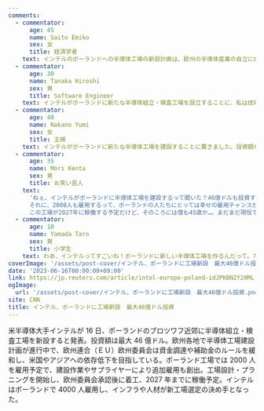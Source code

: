 ```yaml
---
comments:
  - commentator:
      age: 45
      name: Saito Emiko
      sex: 女
      title: 経済学者
    text: インテルのポーランドへの半導体工場の新設計画は、欧州の半導体産業の自立に向けた重要な一歩であり、経済的な波及効果が期待できると感じます。また、欧州委員会が資金調達や補助金のルールを緩和し、米国やアジアへの依存低下を目指す姿勢が示されており、今後の欧州の半導体産業の成長が期待されます。これにより、欧州全体の就業機会の創出や産業の競争力向上にも寄与すると考えられます。
  - commentator:
      age: 30
      name: Tanaka Hiroshi
      sex: 男
      title: Software Engineer
    text: インテルがポーランドに新たな半導体組立・検査工場を設立することに、私は技術者として興味を持っています。欧州での半導体生産を拡大することで、サプライチェーンの多様化や安定化が期待できるでしょう。また、欧州委員会が資金調達や補助金のルールを緩和したことで、技術開発や人材育成にも繋がると感じます。インテルのポーランド進出から30年経っており、今回の工場建設が地域経済や雇用に良い影響を与えることを期待しています。
  - commentator:
      age: 40
      name: Nakano Yumi
      sex: 女
      title: 主婦
    text: インテルがポーランドに新たな半導体工場を建設することに驚きました。投資額が最大46億ドルというのは大変な額ですね。欧州各地での工場建設が進む中、私たち日本も競争力を維持していく必要があると感じます。また、2000人の雇用創出は地域経済にも良い影響を与えると思います。インテルがポーランドで成功を収めることを願っています。
  - commentator:
      age: 35
      name: Mori Kenta
      sex: 男
      title: お笑い芸人
    text:
      'ねぇ、インテルがポーランドに半導体工場を建設するって聞いた？46億ドルも投資するんだってさ。でも、ユーモアのある僕からすると、ポーランドで半導体作ると面白い名前のチップができるんじゃない？「ポーランディウム」みたいな（笑）
      それに、2000人も雇用するって、ポーランドの人たちにとっては幸せの雇用チャンスだね。でも、何気にポーランドにはインテルがもう4000人雇ってるんだよね。今回の工場で合計6000人！ポーランドの人たち、半導体技術者になるのが夢だったの？意外な才能の発掘場所だね。
      この工場が2027年に稼働する予定だけど、そのころには僕も45歳か…。まだまだ現役で笑いを届けていたいなぁ。インテルも僕も、これからも頑張ろうね！'
  - commentator:
      age: 10
      name: Yamada Taro
      sex: 男
      title: 小学生
    text: わあ、インテルってすごいね！ポーランドに新しい半導体工場を作るんだって。たくさんのお金を投資して、欧州のいろんな国に工場を作る計画があるんだよ。それに、ポーランドの工場では2000人もの人が働くことができるんだって！すごくたくさんの人が働けるから、ポーランドの人たちにもいいことだね。これで、欧州はアメリカやアジアに頼らなくても大丈夫になるかもしれないね。インテルはポーランドにもう30年も前からいるんだって。インフラや人材があるから、ポーランドに工場を作ることにしたんだね。私も大きくなったら、こんなすごい会社で働きたいな。
coverImage: '/assets/post-cover/インテル、ポーランドに工場新設　最大46億ドル投資.png'
date: '2023-06-16T00:00:00+09:00'
link: https://jp.reuters.com/article/intel-europe-poland-idJPKBN2Y20ML
ogImage:
  url: '/assets/post-cover/インテル、ポーランドに工場新設　最大46億ドル投資.png'
site: CNN
title: インテル、ポーランドに工場新設　最大46億ドル投資
---
```


米半導体大手インテルが 16 日、ポーランドのブロツワフ近郊に半導体組立・検査工場を新設すると発表。投資額は最大 46 億ドル。欧州各地で半導体工場建設計画が進行中で、欧州連合（ＥＵ）欧州委員会は資金調達や補助金のルールを緩和し、米国やアジアへの依存低下を目指している。ポーランド工場では 2000 人を雇用予定で、建設作業やサプライヤーにより追加雇用も創出。工場設計・プラニングを開始し、欧州委員会承認後に着工、2027 年までに稼働予定。インテルはポーランドで 4000 人雇用し、インフラや人材が新工場選定の決め手となった。
